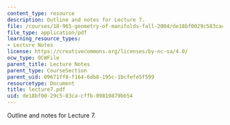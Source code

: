 ```yaml
---
content_type: resource
description: Outline and notes for Lecture 7.
file: /courses/18-965-geometry-of-manifolds-fall-2004/de18bf0029c583cacffb09810879bb54_lecture7.pdf
file_type: application/pdf
learning_resource_types:
- Lecture Notes
license: https://creativecommons.org/licenses/by-nc-sa/4.0/
ocw_type: OCWFile
parent_title: Lecture Notes
parent_type: CourseSection
parent_uid: 09671ff8-f164-6db8-195c-1bcfefe5f599
resourcetype: Document
title: lecture7.pdf
uid: de18bf00-29c5-83ca-cffb-09810879bb54
---
```

Outline and notes for Lecture 7.